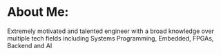 # About Me:
Extremely motivated and talented engineer with a broad knowledge over multiple tech fields including Systems Programming, Embedded, FPGAs, Backend and AI
